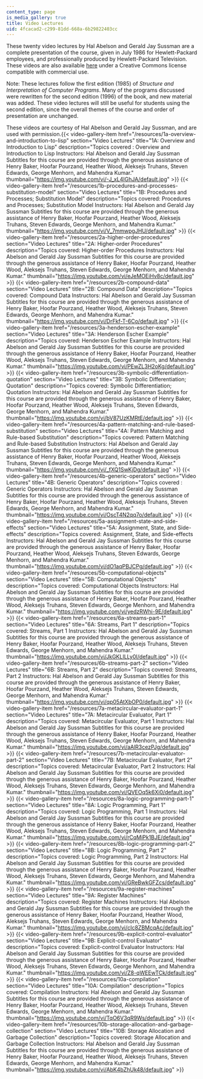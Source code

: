 ```yaml
---
content_type: page
is_media_gallery: true
title: Video Lectures
uid: 4fcacad2-c299-81dd-668a-6b29822403cc
---
```


These twenty video lectures by Hal Abelson and Gerald Jay Sussman are a complete presentation of the course, given in July 1986 for Hewlett-Packard employees, and professionally produced by Hewlett-Packard Television. These videos are also available [here](http://groups.csail.mit.edu/mac/classes/6.001/abelson-sussman-lectures/) under a Creative Commons license compatible with commercial use.

Note: These lectures follow the first edition (1985) of _Structure and Interpretation of Computer Programs_. Many of the programs discussed were rewritten for the second edition (1996) of the book, and new material was added. These video lectures will still be useful for students using the second edition, since the overall themes of the course and order of presentation are unchanged.

These videos are courtesy of Hal Abelson and Gerald Jay Sussman, and are used with permission.{{< video-gallery-item href="/resources/1a-overview-and-introduction-to-lisp" section="Video Lectures" title="1A: Overview and Introduction to Lisp" description="Topics covered : Overview and Introduction to Lisp Instructors: Hal Abelson and Gerald Jay Sussman Subtitles for this course are provided through the generous assistance of Henry Baker, Hoofar Pourzand, Heather Wood, Aleksejs Truhans, Steven Edwards, George Menhorn, and Mahendra Kumar." thumbnail="https://img.youtube.com/vi/-J_xL4IGhJA/default.jpg" >}} {{< video-gallery-item href="/resources/1b-procedures-and-processes-substitution-model" section="Video Lectures" title="1B: Procedures and Processes; Substitution Model" description="Topics covered: Procedures and Processes; Substitution Model Instructors: Hal Abelson and Gerald Jay Sussman Subtitles for this course are provided through the generous assistance of Henry Baker, Hoofar Pourzand, Heather Wood, Aleksejs Truhans, Steven Edwards, George Menhorn, and Mahendra Kumar." thumbnail="https://img.youtube.com/vi/V_7mmwpgJHU/default.jpg" >}} {{< video-gallery-item href="/resources/2a-higher-order-procedures" section="Video Lectures" title="2A: Higher-order Procedures" description="Topics covered: Higher-order Procedures Instructors: Hal Abelson and Gerald Jay Sussman Subtitles for this course are provided through the generous assistance of Henry Baker, Hoofar Pourzand, Heather Wood, Aleksejs Truhans, Steven Edwards, George Menhorn, and Mahendra Kumar." thumbnail="https://img.youtube.com/vi/eJeMOEiHv8c/default.jpg" >}} {{< video-gallery-item href="/resources/2b-compound-data" section="Video Lectures" title="2B: Compound Data" description="Topics covered: Compound Data Instructors: Hal Abelson and Gerald Jay Sussman Subtitles for this course are provided through the generous assistance of Henry Baker, Hoofar Pourzand, Heather Wood, Aleksejs Truhans, Steven Edwards, George Menhorn, and Mahendra Kumar." thumbnail="https://img.youtube.com/vi/DrFkf-T-6Co/default.jpg" >}} {{< video-gallery-item href="/resources/3a-henderson-escher-example" section="Video Lectures" title="3A: Henderson Escher Example" description="Topics covered: Henderson Escher Example Instructors: Hal Abelson and Gerald Jay Sussman Subtitles for this course are provided through the generous assistance of Henry Baker, Hoofar Pourzand, Heather Wood, Aleksejs Truhans, Steven Edwards, George Menhorn, and Mahendra Kumar." thumbnail="https://img.youtube.com/vi/PEwZL3H2oKg/default.jpg" >}} {{< video-gallery-item href="/resources/3b-symbolic-differentiation-quotation" section="Video Lectures" title="3B: Symbolic Differentiation; Quotation" description="Topics covered: Symbolic Differentiation; Quotation Instructors: Hal Abelson and Gerald Jay Sussman Subtitles for this course are provided through the generous assistance of Henry Baker, Hoofar Pourzand, Heather Wood, Aleksejs Truhans, Steven Edwards, George Menhorn, and Mahendra Kumar." thumbnail="https://img.youtube.com/vi/bV87UzKMRtE/default.jpg" >}} {{< video-gallery-item href="/resources/4a-pattern-matching-and-rule-based-substitution" section="Video Lectures" title="4A: Pattern Matching and Rule-based Substitution" description="Topics covered: Pattern Matching and Rule-based Substitution Instructors: Hal Abelson and Gerald Jay Sussman Subtitles for this course are provided through the generous assistance of Henry Baker, Hoofar Pourzand, Heather Wood, Aleksejs Truhans, Steven Edwards, George Menhorn, and Mahendra Kumar." thumbnail="https://img.youtube.com/vi/_fXQ1SwKjDg/default.jpg" >}} {{< video-gallery-item href="/resources/4b-generic-operators" section="Video Lectures" title="4B: Generic Operators" description="Topics covered : Generic Operators Instructors: Hal Abelson and Gerald Jay Sussman Subtitles for this course are provided through the generous assistance of Henry Baker, Hoofar Pourzand, Heather Wood, Aleksejs Truhans, Steven Edwards, George Menhorn, and Mahendra Kumar." thumbnail="https://img.youtube.com/vi/OscT4N2qq7o/default.jpg" >}} {{< video-gallery-item href="/resources/5a-assignment-state-and-side-effects" section="Video Lectures" title="5A: Assignment, State, and Side-effects" description="Topics covered: Assignment, State, and Side-effects Instructors: Hal Abelson and Gerald Jay Sussman Subtitles for this course are provided through the generous assistance of Henry Baker, Hoofar Pourzand, Heather Wood, Aleksejs Truhans, Steven Edwards, George Menhorn, and Mahendra Kumar." thumbnail="https://img.youtube.com/vi/dO1aqPBJCPg/default.jpg" >}} {{< video-gallery-item href="/resources/5b-computational-objects" section="Video Lectures" title="5B: Computational Objects" description="Topics covered: Computational Objects Instructors: Hal Abelson and Gerald Jay Sussman Subtitles for this course are provided through the generous assistance of Henry Baker, Hoofar Pourzand, Heather Wood, Aleksejs Truhans, Steven Edwards, George Menhorn, and Mahendra Kumar." thumbnail="https://img.youtube.com/vi/yedzRWhi-9E/default.jpg" >}} {{< video-gallery-item href="/resources/6a-streams-part-1" section="Video Lectures" title="6A: Streams, Part 1" description="Topics covered: Streams, Part 1 Instructors: Hal Abelson and Gerald Jay Sussman Subtitles for this course are provided through the generous assistance of Henry Baker, Hoofar Pourzand, Heather Wood, Aleksejs Truhans, Steven Edwards, George Menhorn, and Mahendra Kumar." thumbnail="https://img.youtube.com/vi/JkGKLILLy0I/default.jpg" >}} {{< video-gallery-item href="/resources/6b-streams-part-2" section="Video Lectures" title="6B: Streams, Part 2" description="Topics covered: Streams, Part 2 Instructors: Hal Abelson and Gerald Jay Sussman Subtitles for this course are provided through the generous assistance of Henry Baker, Hoofar Pourzand, Heather Wood, Aleksejs Truhans, Steven Edwards, George Menhorn, and Mahendra Kumar." thumbnail="https://img.youtube.com/vi/qp05AtXbOP0/default.jpg" >}} {{< video-gallery-item href="/resources/7a-metacircular-evaluator-part-1" section="Video Lectures" title="7A: Metacircular Evaluator, Part 1" description="Topics covered: Metacircular Evaluator, Part 1 Instructors: Hal Abelson and Gerald Jay Sussman Subtitles for this course are provided through the generous assistance of Henry Baker, Hoofar Pourzand, Heather Wood, Aleksejs Truhans, Steven Edwards, George Menhorn, and Mahendra Kumar." thumbnail="https://img.youtube.com/vi/aAlR3cezPJg/default.jpg" >}} {{< video-gallery-item href="/resources/7b-metacircular-evaluator-part-2" section="Video Lectures" title="7B: Metacircular Evaluator, Part 2" description="Topics covered: Metacircular Evaluator, Part 2 Instructors: Hal Abelson and Gerald Jay Sussman Subtitles for this course are provided through the generous assistance of Henry Baker, Hoofar Pourzand, Heather Wood, Aleksejs Truhans, Steven Edwards, George Menhorn, and Mahendra Kumar." thumbnail="https://img.youtube.com/vi/QVEOq5k6Xi0/default.jpg" >}} {{< video-gallery-item href="/resources/8a-logic-programming-part-1" section="Video Lectures" title="8A: Logic Programming, Part 1" description="Topics covered: Logic Programming, Part 1 Instructors: Hal Abelson and Gerald Jay Sussman Subtitles for this course are provided through the generous assistance of Henry Baker, Hoofar Pourzand, Heather Wood, Aleksejs Truhans, Steven Edwards, George Menhorn, and Mahendra Kumar." thumbnail="https://img.youtube.com/vi/rCqMiPk1BJE/default.jpg" >}} {{< video-gallery-item href="/resources/8b-logic-programming-part-2" section="Video Lectures" title="8B: Logic Programming, Part 2" description="Topics covered: Logic Programming, Part 2 Instructors: Hal Abelson and Gerald Jay Sussman Subtitles for this course are provided through the generous assistance of Henry Baker, Hoofar Pourzand, Heather Wood, Aleksejs Truhans, Steven Edwards, George Menhorn, and Mahendra Kumar." thumbnail="https://img.youtube.com/vi/GReBwkGFZcs/default.jpg" >}} {{< video-gallery-item href="/resources/9a-register-machines" section="Video Lectures" title="9A: Register Machines" description="Topics covered: Register Machines Instructors: Hal Abelson and Gerald Jay Sussman Subtitles for this course are provided through the generous assistance of Henry Baker, Hoofar Pourzand, Heather Wood, Aleksejs Truhans, Steven Edwards, George Menhorn, and Mahendra Kumar." thumbnail="https://img.youtube.com/vi/cIc8ZBMcqAc/default.jpg" >}} {{< video-gallery-item href="/resources/9b-explicit-control-evaluator" section="Video Lectures" title="9B: Explicit-control Evaluator" description="Topics covered: Explicit-control Evaluator Instructors: Hal Abelson and Gerald Jay Sussman Subtitles for this course are provided through the generous assistance of Henry Baker, Hoofar Pourzand, Heather Wood, Aleksejs Truhans, Steven Edwards, George Menhorn, and Mahendra Kumar." thumbnail="https://img.youtube.com/vi/Z8-qWEEwTCk/default.jpg" >}} {{< video-gallery-item href="/resources/10a-compilation" section="Video Lectures" title="10A: Compilation" description="Topics covered: Compilation Instructors: Hal Abelson and Gerald Jay Sussman Subtitles for this course are provided through the generous assistance of Henry Baker, Hoofar Pourzand, Heather Wood, Aleksejs Truhans, Steven Edwards, George Menhorn, and Mahendra Kumar." thumbnail="https://img.youtube.com/vi/TqO6V3qR9Ws/default.jpg" >}} {{< video-gallery-item href="/resources/10b-storage-allocation-and-garbage-collection" section="Video Lectures" title="10B: Storage Allocation and Garbage Collection" description="Topics covered: Storage Allocation and Garbage Collection Instructors: Hal Abelson and Gerald Jay Sussman Subtitles for this course are provided through the generous assistance of Henry Baker, Hoofar Pourzand, Heather Wood, Aleksejs Truhans, Steven Edwards, George Menhorn, and Mahendra Kumar." thumbnail="https://img.youtube.com/vi/AbK4bZhUk48/default.jpg" >}}